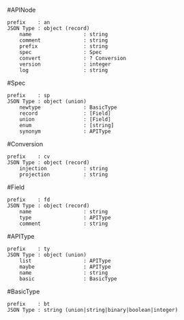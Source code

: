 #APINode



    prefix    : an
    JSON Type : object (record)
        name                 : string               
        comment              : string               
        prefix               : string               
        spec                 : Spec                 
        convert              : ? Conversion         
        version              : integer              
        log                  : string               


#Spec



    prefix    : sp
    JSON Type : object (union)
        newtype              : BasicType            
        record               : [Field]              
        union                : [Field]              
        enum                 : [string]             
        synonym              : APIType              


#Conversion



    prefix    : cv
    JSON Type : object (record)
        injection            : string               
        projection           : string               


#Field



    prefix    : fd
    JSON Type : object (record)
        name                 : string               
        type                 : APIType              
        comment              : string               


#APIType



    prefix    : ty
    JSON Type : object (union)
        list                 : APIType              
        maybe                : APIType              
        name                 : string               
        basic                : BasicType            


#BasicType



    prefix    : bt
    JSON Type : string (union|string|binary|boolean|integer)


